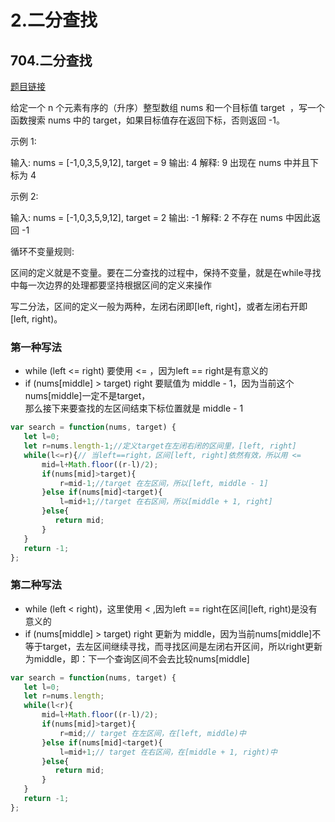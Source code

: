 # 2.二分查找

## 704.二分查找
[题目链接](https://leetcode.cn/problems/binary-search/)  

给定一个 n 个元素有序的（升序）整型数组 nums 和一个目标值 target  ，写一个函数搜索 nums 中的 target，如果目标值存在返回下标，否则返回 -1。


示例 1:

输入: nums = [-1,0,3,5,9,12], target = 9
输出: 4
解释: 9 出现在 nums 中并且下标为 4  

示例 2:

输入: nums = [-1,0,3,5,9,12], target = 2
输出: -1
解释: 2 不存在 nums 中因此返回 -1


循环不变量规则:  

区间的定义就是不变量。要在二分查找的过程中，保持不变量，就是在while寻找中每一次边界的处理都要坚持根据区间的定义来操作

写二分法，区间的定义一般为两种，左闭右闭即[left, right]，或者左闭右开即[left, right)。  

### 第一种写法
- while (left <= right) 要使用 <= ，因为left == right是有意义的
- if (nums[middle] > target) right 要赋值为 middle - 1，因为当前这个nums[middle]一定不是target，  
那么接下来要查找的左区间结束下标位置就是 middle - 1

```js
var search = function(nums, target) {
   let l=0;
   let r=nums.length-1;//定义target在左闭右闭的区间里，[left, right]
   while(l<=r){// 当left==right，区间[left, right]依然有效，所以用 <=
       mid=l+Math.floor((r-l)/2);
       if(nums[mid]>target){
           r=mid-1;//target 在左区间，所以[left, middle - 1]
       }else if(nums[mid]<target){
           l=mid+1;//target 在右区间，所以[middle + 1, right]
       }else{
          return mid;
       }
   }
   return -1;
};
```

### 第二种写法
- while (left < right)，这里使用 < ,因为left == right在区间[left, right)是没有意义的
- if (nums[middle] > target) right 更新为 middle，因为当前nums[middle]不等于target，去左区间继续寻找，而寻找区间是左闭右开区间，所以right更新为middle，即：下一个查询区间不会去比较nums[middle]

```js
var search = function(nums, target) {
   let l=0;
   let r=nums.length;
   while(l<r){
       mid=l+Math.floor((r-l)/2);
       if(nums[mid]>target){
           r=mid;// target 在左区间，在[left, middle)中 
       }else if(nums[mid]<target){
           l=mid+1;// target 在右区间，在[middle + 1, right)中
       }else{
          return mid;
       }
   }
   return -1;
};
```